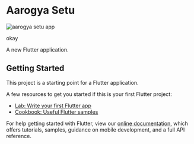 # Aarogya Setu



![aarogya setu app](https://user-images.githubusercontent.com/63576922/133781744-f62b3cf8-dee7-456a-8ca9-d8d0261ca53e.jpeg)



okay



A new Flutter application.

## Getting Started

This project is a starting point for a Flutter application.

A few resources to get you started if this is your first Flutter project:

- [Lab: Write your first Flutter app](https://flutter.dev/docs/get-started/codelab)
- [Cookbook: Useful Flutter samples](https://flutter.dev/docs/cookbook)

For help getting started with Flutter, view our
[online documentation](https://flutter.dev/docs), which offers tutorials,
samples, guidance on mobile development, and a full API reference.

